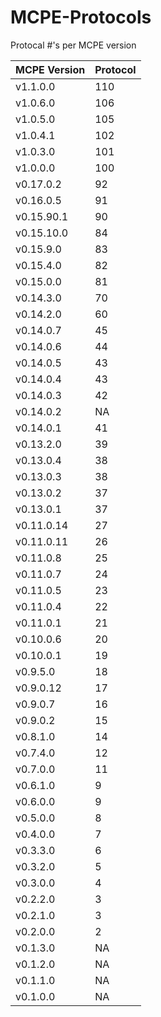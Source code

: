
# MCPE-Protocols
Protocal #'s per MCPE version


| MCPE Version  | Protocol |
| ------------- | ------------- |
| v1.1.0.0 | 110 |
| v1.0.6.0 | 106|
| v1.0.5.0 | 105|
|  v1.0.4.1  |  102  |
|  v1.0.3.0  |  101  |
|  v1.0.0.0  |  100  |
|  v0.17.0.2  | 92  |
|  v0.16.0.5  | 91  |
|  v0.15.90.1  |  90  |
|  v0.15.10.0  | 84  |
|  v0.15.9.0  |  83  |
|  v0.15.4.0  |  82  |
|  v0.15.0.0  |  81  |
|  v0.14.3.0  |  70  |
|  v0.14.2.0  |  60  |
|  v0.14.0.7  |  45  |
|  v0.14.0.6  |  44  |
|  v0.14.0.5  |  43  |
|  v0.14.0.4  |  43  |
|  v0.14.0.3  |  42  |
|  v0.14.0.2  |   NA   |
|  v0.14.0.1  |  41  |
|  v0.13.2.0  |  39  |
|  v0.13.0.4  |  38  |
|  v0.13.0.3  |  38  |
|  v0.13.0.2  |  37  |
|  v0.13.0.1  |  37  |
|  v0.11.0.14  |  27  |
|  v0.11.0.11  |  26  |
|  v0.11.0.8  |  25  |
|  v0.11.0.7  |  24  |
|  v0.11.0.5  |  23  |
|  v0.11.0.4  |  22  |
|  v0.11.0.1  |  21  |
|  v0.10.0.6  |  20  |
|  v0.10.0.1  |  19  |
|  v0.9.5.0  |  18  |
|  v0.9.0.12  |  17  |
|  v0.9.0.7  |  16  |
|  v0.9.0.2  |  15  |
|  v0.8.1.0  |  14  |
|  v0.7.4.0  |  12  |
|  v0.7.0.0  |  11  |
|  v0.6.1.0  |  9  |
|  v0.6.0.0  |  9  |
|  v0.5.0.0  |  8  |
|  v0.4.0.0  |  7  |
|  v0.3.3.0  |  6  |
|  v0.3.2.0  |  5  |
|  v0.3.0.0  |  4  |
|  v0.2.2.0  |  3  |
|  v0.2.1.0  |  3  |
|  v0.2.0.0  |  2  |
|  v0.1.3.0  |  NA  |
|  v0.1.2.0  |  NA  |
|  v0.1.1.0  |  NA  |
|  v0.1.0.0  |  NA  |
